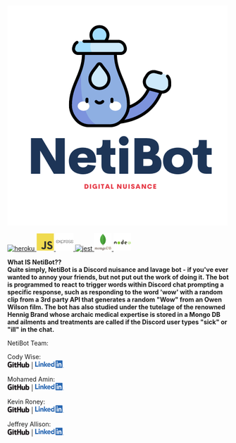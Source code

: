 ![NetiBot Icon](./public/icon.png)

<p align="left"> <a href="https://heroku.com" target="_blank" rel="noreferrer"> <img src="https://www.vectorlogo.zone/logos/heroku/heroku-icon.svg" alt="heroku" width="40" height="40"/> </a> <a href="https://developer.mozilla.org/en-US/docs/Web/JavaScript" target="_blank" rel="noreferrer"> <img src="https://raw.githubusercontent.com/devicons/devicon/master/icons/javascript/javascript-original.svg" alt="javascript" width="40" height="40"/> </a> <a href="https://expressjs.com" target="_blank" rel="noreferrer"> <img src="https://raw.githubusercontent.com/devicons/devicon/master/icons/express/express-original-wordmark.svg" alt="express" width="40" height="40"/> </a> <a href="https://jestjs.io" target="_blank" rel="noreferrer"> <img src="https://www.vectorlogo.zone/logos/jestjsio/jestjsio-icon.svg" alt="jest" width="40" height="40"/> </a> <a href="https://www.mongodb.com/" target="_blank" rel="noreferrer"> <img src="https://raw.githubusercontent.com/devicons/devicon/master/icons/mongodb/mongodb-original-wordmark.svg" alt="mongodb" width="40" height="40"/> </a> <a href="https://nodejs.org" target="_blank" rel="noreferrer"> <img src="https://raw.githubusercontent.com/devicons/devicon/master/icons/nodejs/nodejs-original-wordmark.svg" alt="nodejs" width="40" height="40"/> </a> </p>

**What IS NetiBot??  
Quite simply, NetiBot is a Discord nuisance and lavage bot - if you've ever wanted to annoy your friends, but not put out the work of doing it. The bot is programmed to react to trigger words within Discord chat prompting a specific response, such as responding to the word 'wow' with a random clip from a 3rd party API that generates a random "Wow" from an Owen Wilson film. The bot has also studied under the tutelage of the renowned Hennig Brand whose archaic medical expertise is stored in a Mongo DB and ailments and treatments are called if the Discord user types "sick" or "ill" in the chat.**

NetiBot Team:

Cody Wise: <br>
<a href="https://github.com/Cody-Wise"><img src="./public/GitHub_Logo.png" width="50"/></a> | <a href="https://www.linkedin.com/in/codywise/"><img src="./public/LI-Logo.png" width="65" height="17"/></a>

Mohamed Amin: <br>
<a href="https://github.com/taha-amin"><img src="./public/GitHub_Logo.png" width="50"/></a> | <a href="https://www.linkedin.com/in/mohaamin/
"><img src="./public/LI-Logo.png" width="65" height="17"/></a>

Kevin Roney: <br>
<a href="https://github.com/Kevin-Roney"><img src="./public/GitHub_Logo.png" width="50"/></a> | <a href="https://www.linkedin.com/in/kevin-roney/"><img src="./public/LI-Logo.png" width="65" height="17"/></a>

Jeffrey Allison: <br>
<a href="https://github.com/JeffreyAllison"><img src="./public/GitHub_Logo.png" width="50"/></a> | <a href="https://www.linkedin.com/in/jeffrey-m-allison/"><img src="./public/LI-Logo.png" width="65" height="17"/></a>
